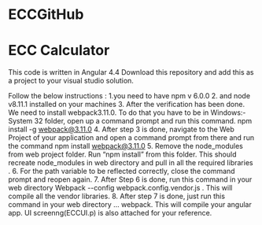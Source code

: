 # ECCGitHub
# ECC Calculator
This code is written in Angular 4.4 
Download this repository and add this as a project to your visual studio solution.
 
Follow the below instructions :
1.you need to have npm v 6.0.0
2. and node v8.11.1 installed on your machines
3. After the verification has been done. We need to install webpack3.11.0. To do that you have to be in Windows:-System 32 folder, open up a command prompt and run this command. npm install -g webpack@3.11.0 
4. After step 3 is done, navigate to the Web Project of your application and open a command prompt from there and run the command npm install webpack@3.11.0 
5. Remove the node_modules from web project folder. Run “npm install” from this folder. This should recreate node_modules in web directory and pull in all the required libraries . 
6. For the path variable to be reflected correctly, close the command prompt and reopen again. 
7. After Step 6 is done, run this command in your web directory Webpack --config webpack.config.vendor.js . This will compile all the vendor libraries. 
8. After step 7 is done, just run this command in your web directory … webpack. This will compile your angular app. 
UI screenng(ECCUI.p) is also attached for your reference.
